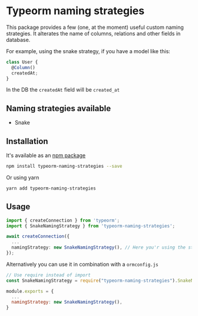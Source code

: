 # Typeorm naming strategies

This package provides a few (one, at the moment) useful custom naming strategies. It alterates the name of columns, relations and other fields in database.

For example, using the snake strategy, if you have a model like this:

```typescript
class User {
  @Column()
  createdAt;
}
```

In the DB the `createdAt` field will be `created_at`

## Naming strategies available

- Snake

## Installation

It's available as an [npm package](https://www.npmjs.com/package/typeorm-naming-strategies)

```sh
npm install typeorm-naming-strategies --save
```

Or using yarn

```sh
yarn add typeorm-naming-strategies
```

## Usage

```typescript
import { createConnection } from 'typeorm';
import { SnakeNamingStrategy } from 'typeorm-naming-strategies';

await createConnection({
  ...
  namingStrategy: new SnakeNamingStrategy(), // Here you'r using the strategy!
});
```

Alternatively you can use it in combination with a `ormconfig.js`

```js
// Use require instead of import
const SnakeNamingStrategy = require("typeorm-naming-strategies").SnakeNamingStrategy

module.exports = {
  ...
  namingStrategy: new SnakeNamingStrategy(),
}
```
